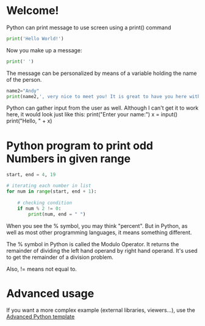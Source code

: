 # Welcome!

Python can print message to use screen using a print() command

```python runnable
print('Hello World!')
```

Now you make up a message:

```python runnable
print(' ')
```

The message can be personalized by means of a variable holding the name of the person.

```python runnable
name2="Andy"
print(name2,', very nice to meet you! It is great to have you here with us')
```

Python can gather input from the user as well. Although I can't get it to work here, it would look just like this:
print("Enter your name:")
x = input()
print("Hello, " + x)


# Python program to print odd Numbers in given range
```python runnable
start, end = 4, 19

# iterating each number in list
for num in range(start, end + 1):
	
	# checking condition
	if num % 2 != 0:
		print(num, end = " ")
```

When you see the % symbol, you may think "percent". But in Python, as well as most other programming languages, it means something different.

The % symbol in Python is called the Modulo Operator. It returns the remainder of dividing the left hand operand by right hand operand. It's used to get the remainder of a division problem.

Also, != means not equal to.

# Advanced usage

If you want a more complex example (external libraries, viewers...), use the [Advanced Python template](https://tech.io/select-repo/429)
